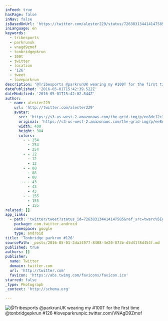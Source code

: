 ```yaml
---
inFeed: true
hasPage: false
inNav: false
isBasedOnUrl: 'https://twitter.com/alester229/status/726383134414147585'
inLanguage: en
keywords:
  - tribesports
  - parkrunuk
  - vnagd9zmof
  - tonbridgepkrun
  - 100t
  - twitter
  - location
  - '126'
  - tweet
  - loveparkrun
description: '@Tribesports @parkrunUK wearing my #100T for the first time @tonbridgepkrun #126 #loveparkrunpic.twitter.com/VNAgD9Zmof'
datePublished: '2016-05-01T15:42:39.522Z'
dateModified: '2016-05-01T15:42:02.844Z'
author:
  - name: alester229
    url: 'http://twitter.com/alester229'
    avatar:
      src: 'https://s3-us-west-2.amazonaws.com/the-grid-img/p/ee8dc12c38a57266a5f06a32c0934ef4f1f4203a.jpg'
      original: 'https://s3-us-west-2.amazonaws.com/the-grid-img/p/ee8dc12c38a57266a5f06a32c0934ef4f1f4203a.jpg'
      width: 400
      height: 384
      colors:
        - - 254
          - 254
          - 254
        - - 12
          - 12
          - 12
        - - 88
          - 88
          - 88
        - - 43
          - 43
          - 43
        - - 155
          - 155
          - 155
related: []
app_links:
  - path: 'twitter/tweet?status_id=726383134414147585&ref_src=twsrc%5Egoogle%7Ctwcamp%5Eandroidseo%7Ctwgr%5Estatus%7Ctwterm%5E726383134414147585'
    package: com.twitter.android
    namespace: google
    type: android
title: 'Tonbridge parkrun #126'
sourcePath: _posts/2016-05-01-2da34977-8408-4e20-873b-d5d41f8d454f.md
published: true
authors: []
publisher:
  name: Twitter
  domain: twitter.com
  url: 'http://twitter.com'
  favicon: 'https://abs.twimg.com/favicons/favicon.ico'
starred: false
_type: Photograph
_context: 'http://schema.org'

---
```

![@Tribesports @parkrunUK wearing my #100T for the first time @tonbridgepkrun #126 #loveparkrunpic.twitter.com/VNAgD9Zmof](https://s3-us-west-2.amazonaws.com/the-grid-img/p/13146b745717652b4511d1b6223502cc458ba12c.jpg)